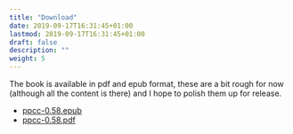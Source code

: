 ```yaml
---
title: "Download"
date: 2019-09-17T16:31:45+01:00
lastmod: 2019-09-17T16:31:45+01:00
draft: false
description: ""
weight: 5
---
```


The book is available in pdf and epub format, these are a bit rough for now (although all the content is there) and I hope to polish them up for release.

* [ppcc-0.58.epub](/ppcc-0.58.epub)
* [ppcc-0.58.pdf](/ppcc-0.58.pdf)

